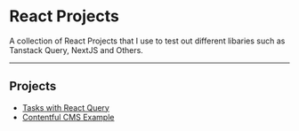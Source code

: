 # React Projects
A collection of React Projects that I use to test out different libaries such as Tanstack Query, NextJS and Others.

---
## Projects

- [Tasks with React Query](/react-query-tasks/)
- [Contentful CMS Example](/contentful-example/)